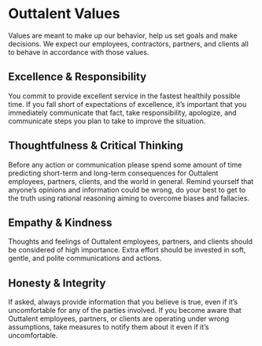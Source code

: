 # Outtalent Values

Values are meant to make up our behavior, help us set goals and make decisions.
We expect our employees, contractors, partners, and clients all to behave in accordance with those values.

## Excellence & Responsibility
You commit to provide excellent service in the fastest healthily possible time.
If you fall short of expectations of excellence, it’s important that you immediately communicate that fact, take responsibility, apologize, and communicate steps you plan to take to improve the situation.

## Thoughtfulness & Critical Thinking
Before any action or communication please spend some amount of time predicting short-term and long-term consequences for Outtalent employees, partners, clients, and the world in general.
Remind yourself that anyone’s opinions and information could be wrong, do your best to get to the truth using rational reasoning aiming to overcome biases and fallacies.

## Empathy & Kindness
Thoughts and feelings of Outtalent employees, partners, and clients should be considered of high importance. 
Extra effort should be invested in soft, gentle, and polite communications and actions.

## Honesty & Integrity
If asked, always provide information that you believe is true, even if it’s uncomfortable for any of the parties involved.
If you become aware that Outtalent employees, partners, or clients are operating under wrong assumptions, take measures to notify them about it even if it’s uncomfortable.
